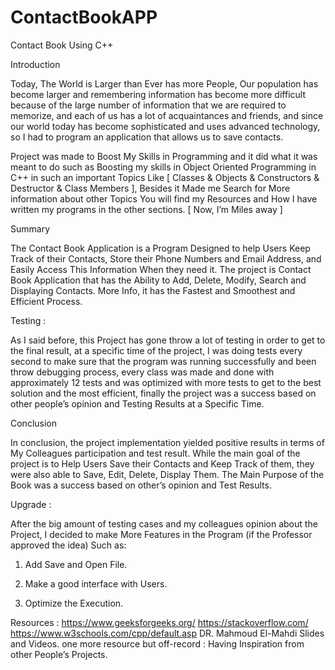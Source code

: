 # ContactBookAPP
Contact Book Using C++ 

Introduction

Today, The World is Larger than Ever has more People, Our population has become larger and remembering information has become more difficult because of the large number of information that we are required to memorize, and each of us has a lot of acquaintances and friends, and since our world today has become sophisticated and uses advanced technology, so I had to program an application that allows us to save contacts. 

Project was made to Boost My Skills in Programming and it did what it was meant to do such as Boosting my skills in Object Oriented Programming in C++ in such an important Topics Like [ Classes & Objects & Constructors & Destructor & Class Members ], Besides it Made me Search for More information about other Topics You will find my Resources and How I have written my programs in the other sections. [ Now, I’m Miles away ]

Summary

The Contact Book Application is a Program Designed to help Users Keep Track of their Contacts, Store their Phone Numbers and Email Address, and Easily Access This Information When they need it.
The project is Contact Book Application that has the Ability to Add, Delete, Modify, Search and Displaying Contacts. More Info, it has the Fastest and Smoothest and Efficient Process.

Testing :

As I said before, this Project has gone throw a lot of testing in order to get to the final result, at a specific time of the project, I was doing tests every second to make sure that the program was running successfully and been throw debugging process, every class was made and done with approximately 12 tests and was optimized with more tests to get to the best solution and the most efficient, finally the project was a success based on other people’s opinion and Testing Results at a Specific Time. 


Conclusion

In conclusion, the project implementation yielded positive results in terms of My Colleagues participation and test result. While the main goal of the project is to Help Users Save their Contacts and Keep Track of them, they were also able to Save, Edit, Delete, Display Them.
The Main Purpose of the Book was a success based on other’s opinion and Test Results. 

Upgrade :

After the big amount of testing cases and my colleagues opinion about the Project, I decided to make More Features in the Program (if the Professor approved the idea) Such as: 

1.	Add Save and Open File.

2.	Make a good interface with Users.

3.	Optimize the Execution.

Resources :
https://www.geeksforgeeks.org/
https://stackoverflow.com/
https://www.w3schools.com/cpp/default.asp
DR. Mahmoud El-Mahdi Slides and Videos.
one more resource but off-record : Having Inspiration from other People’s Projects.

